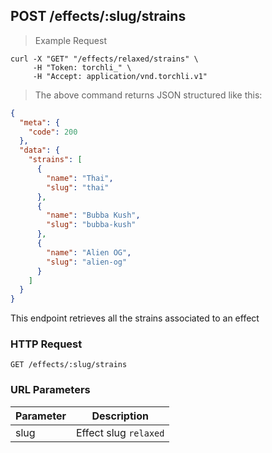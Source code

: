 ## POST /effects/:slug/strains

> Example Request

```shell
curl -X "GET" "/effects/relaxed/strains" \
     -H "Token: torchli_" \
     -H "Accept: application/vnd.torchli.v1"
```

> The above command returns JSON structured like this:

```json
{
  "meta": {
    "code": 200
  },
  "data": {
    "strains": [
      {
        "name": "Thai",
        "slug": "thai"
      },
      {
        "name": "Bubba Kush",
        "slug": "bubba-kush"
      },
      {
        "name": "Alien OG",
        "slug": "alien-og"
      }
    ]
  }
}
```

This endpoint retrieves all the strains associated to an effect

### HTTP Request

`GET /effects/:slug/strains`

### URL Parameters

Parameter | Description
--------- | -----------
slug | Effect slug `relaxed`
